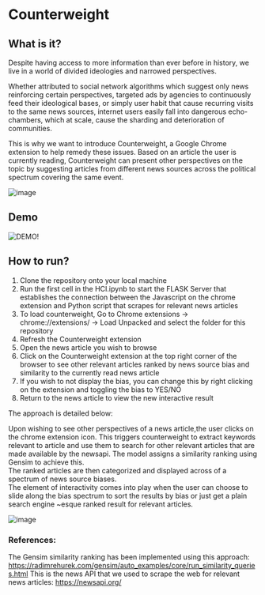 # Counterweight
## What is it?
Despite having access to more information than ever before in history, we live in a world of divided ideologies and narrowed perspectives. <br />

Whether attributed to social network algorithms which suggest only news reinforcing certain perspectives, targeted ads by agencies to continuously feed their ideological bases, or simply user habit that cause recurring visits to the same news sources, internet users easily fall into dangerous echo-chambers, which at scale, cause the sharding and deterioration of communities. <br />

This is why we want to introduce Counterweight, a Google Chrome extension to help remedy these issues. 
Based on an article the user is currently reading, Counterweight can present other perspectives on the topic by suggesting articles from different news sources across the political spectrum covering the same event. <br />

![image](https://user-images.githubusercontent.com/25347517/70572654-0fd4dd00-1b55-11ea-87cc-4736be87fc02.png)
## Demo

![DEMO!](https://media.giphy.com/media/KFhQn4LjcRnlICXM73/giphy.gif)

## How to run?
1. Clone the repository onto your local machine
2. Run the first cell in the HCI.ipynb to start the FLASK Server that establishes the connection between the Javascript on the chrome extension and Python script that scrapes for relevant news articles
3. To load counterweight, Go to Chrome extensions -> chrome://extensions/ -> Load Unpacked and select the folder for this repository 
4. Refresh the Counterweight extension 
5. Open the news article you wish to browse
6. Click on the Counterweight extension at the top right corner of the browser to see other relevant articles ranked by news source bias and similarity to the currently read news article
7. If you wish to not display the bias, you can change this by right clicking on the extension and toggling the bias to YES/NO
8. Return to the news article to view the new interactive result 

The approach is detailed below: 

Upon wishing to see other perspectives of a news article,the user clicks on the chrome extension icon. This triggers counterweight to extract keywords relevant to article and use them to search for other relevant articles that are made available by the newsapi. The model assigns a similarity ranking using Gensim to achieve this.   
The ranked articles are then categorized and displayed across of a spectrum of news source biases.  
The element of interactivity comes into play when the user can choose to slide along the bias spectrum to sort the results by bias or just get a plain search engine ~esque ranked result for relevant articles.

![image](https://user-images.githubusercontent.com/25347517/70573378-b1a8f980-1b56-11ea-96cd-1506b78be810.png)

### References:
The Gensim similarity ranking has been implemented using this approach:  https://radimrehurek.com/gensim/auto_examples/core/run_similarity_queries.html
This is the news API that we used to scrape the web for relevant news articles: https://newsapi.org/

